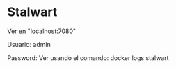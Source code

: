 # Stalwart

Ver en "localhost:7080"

Usuario: admin

Password:  Ver usando el comando:  docker logs stalwart


